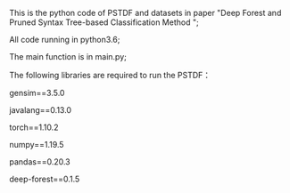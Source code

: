 This is the python code of PSTDF and datasets in paper "Deep Forest and Pruned Syntax Tree-based Classification Method ";

All code running in python3.6;

The main function is in main.py;

The following libraries are required to run the PSTDF：

gensim==3.5.0

javalang==0.13.0

torch==1.10.2

numpy==1.19.5

pandas==0.20.3

deep-forest==0.1.5



